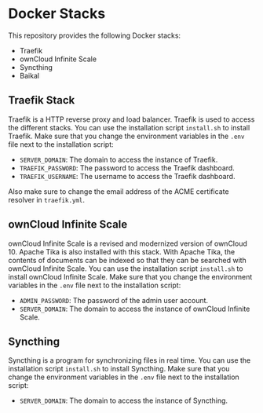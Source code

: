 # Docker Stacks
This repository provides the following Docker stacks:

- Traefik
- ownCloud Infinite Scale
- Syncthing
- Baikal

## Traefik Stack
Traefik is a HTTP reverse proxy and load balancer. Traefik is used to access the different stacks. You can use the installation script `install.sh` to install Traefik. Make sure that you change the environment variables in the `.env` file next to the installation script:

- `SERVER_DOMAIN`: The domain to access the instance of Traefik.
- `TRAEFIK_PASSWORD`: The password to access the Traefik dashboard.
- `TRAEFIK_USERNAME`: The username to access the Traefik dashboard.

Also make sure to change the email address of the ACME certificate resolver in `traefik.yml`.

## ownCloud Infinite Scale
ownCloud Infinite Scale is a revised and modernized version of ownCloud 10. Apache Tika is also installed with this stack. With Apache Tika, the contents of documents can be indexed so that they can be searched with ownCloud Infinite Scale. You can use the installation script `install.sh` to install ownCloud Infinite Scale. Make sure that you change the environment variables in the `.env` file next to the installation script:

- `ADMIN_PASSWORD`: The password of the admin user account.
- `SERVER_DOMAIN`: The domain to access the instance of ownCloud Infinite Scale.

## Syncthing
Syncthing is a program for synchronizing files in real time. You can use the installation script `install.sh` to install Syncthing. Make sure that you change the environment variables in the `.env` file next to the installation script:

- `SERVER_DOMAIN`: The domain to access the instance of Syncthing.